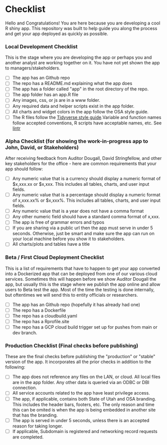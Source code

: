 # Checklist
Hello and Congratulations! You are here because you are developing a cool R shiny app. This repository was built to help guide you along the process and get your app deployed as quickly as possible. 

### Local Development Checklist
This is the stage where you are developing the app or perhaps you and another analyst are working together on it. You have not yet shown the app to managers/stakeholders. 

-[ ] The app has an Github repo
-[ ] The repo has a README.md explaining what the app does 
-[ ] The app has a folder called "app" in the root directory of the repo.
-[ ] The app folder has an app.R file
-[ ] Any images, css, or js are in a www folder. 
-[ ] Any required data and helper scripts exist in the app folder. 
-[ ] All charts and widget colors in the app follow the OSA style guide.
-[ ] The R files follow the [Tidyverse style guide](https://style.tidyverse.org/index.html).Variable and function names follow accepted conventions, R scripts have acceptable names, etc. See [lintr](https://github.com/r-lib/lintr)

### Alpha Checklist (for showing the work-in-progress app to John, David, or Stakeholders)
After receiving feedback from Auditor Dougall, David Stringfellow, and other key stakeholders for the office - here are common requirements that your app should follow:

-[ ] Any numeric value that is a currency should display a numeric format of $x,xxx.xx or $x,xxx. This includes all tables, charts, and user input fields. 
-[ ] Any numeric value that is a percentage should display a numeric format of x,xxx.xx% or $x,xxx%. This includes all tables, charts, and user input fields. 
-[ ] Any numeric value that is a year does not have a comma format 
-[ ] Any other numeric field should have a standard comma format of x,xxx. 
-[ ] The app is free of grammar errors and typos
-[ ] If you are sharing via a public url then the app must serve in under 5 seconds. Otherwise, just be smart and make sure the app can run on your local machine before you show it to stakeholders. 
-[ ] All charts/plots and tables have a title

### Beta / First Cloud Deployment Checklist
This is a list of requirements that have to happen to get your app converted into a Dockerized app that can be deployed from one of our various cloud services. Sometimes this will happen before we show Auditor Dougall the app, but usually this is the stage where we publish the app online and allow users to Beta test the app. Most of the time the testing is done internally, but oftentimes we will send this to entity officials or researchers. 

-[ ] The app has an Github repo (hopefully it has already had one)
-[ ] The repo has a Dockerfile
-[ ] The repo has a cloudbuild.yaml
-[ ] The repo has a Rprofile.site
-[ ] The repo has a GCP cloud build trigger set up for pushes from main or dev branch.

### Production Checklist (Final checks before publishing)
These are the final checks before publishing the "production" or "stable" version of the app. It incorporates all the prior checks in addition to the following:

-[ ] The app does not reference any files on the LAN, or cloud. All local files are in the app folder. Any other data is queried via an ODBC or DBI connection.
-[ ] All service accounts related to the app have least privilege access. 
-[ ] The app, if applicable, contains both State of Utah and OSA branding. This includes the header bars, footers, etc. The only reason and time this can be omited is when the app is being embedded in another site that has the branding.
-[ ] The app is served in under 5 seconds, unless there is an accepted reason for taking longer. 
-[ ] If applicable, Subdomain is registered and networking record requests are completed.
